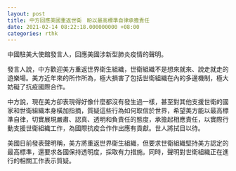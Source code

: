 ```yaml
---
layout: post
title: 中方回應美國重返世衛　盼以最高標準自律承擔責任
date: 2021-02-14 08:22:18.000000000 +08:00
categories: rthk
---
```


中國駐美大使館發言人，回應美國涉新型肺炎疫情的聲明。

發言人說，中方歡迎美方重返世界衛生組織，世衛組織不是想來就來、說走就走的遊樂場。美方近年來的所作所為，極大損害了包括世衛組織在內的多邊機制，極大妨礙了抗疫國際合作。

中方說，現在美方卻表現得好像什麼都沒有發生過一樣，甚至對其他支援世衛的國家和世衛組織本身橫加指摘，質疑這些行為如何取信於世界，希望美方能以最高標準自律，切實展現嚴肅、認真、透明和負責任的態度，承擔起相應責任，以實際行動支援世衛組織工作，為國際抗疫合作作出應有貢獻。世人將拭目以待。

美國日前發表聲明稱，美方將重返世界衛生組織，但要求世衛組織堅持美方認定的最高標準，還要求各國保持透明度，採取有力措施。同時，聲明對世衛組織正在進行的相關工作表示質疑。
